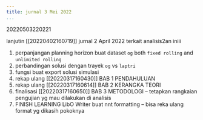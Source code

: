 ```yaml
---
title: jurnal 3 Mei 2022
...
```

20220503220221

lanjutin [[20220402160719]] jurnal 2 April 2022 terkait analisis2an iniii

1. perpanjangan planning horizon buat dataset `og` both `fixed rolling` and `unlimited rolling`
2. perbandingan solusi dengan trayek `og` vs `laptri`
3. fungsi buat export solusi simulasi
4. rekap ulang [[20220317160430]] BAB 1 PENDAHULUAN
5. rekap ulang [[20220317160614]] BAB 2 KERANGKA TEORI
6. finalisasi [[20220317160650]] BAB 3 METODOLOGI – tetapkan rangkaian pengujian yg mau dilakukan di analisis
7. FINISH LEARNING LibO Writer buat nnt formatting – bisa reka ulang format yg dikasih pokoknya